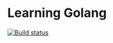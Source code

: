 # **Learning Golang**
[![Build status](https://ci.appveyor.com/api/projects/status/2scgxoe4u3tcgxhs?svg=true)](https://ci.appveyor.com/project/ttimt/learninggolang)
